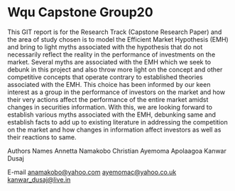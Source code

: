 # Wqu Capstone Group20
This GIT report is for the Research Track (Capstone Research Paper) and the area of study chosen is to model the Efficient Market Hypothesis (EMH) and bring to light myths associated with the hypothesis that do not necessarily reflect the reality in the performance of investments on the market. Several myths are associated with the EMH which we seek to debunk in this project and also throw more light on the concept and other competitive concepts that operate contrary to established theories associated with the EMH. This choice has been informed by our keen interest as a group in the performance of investors on the market and how their very actions affect the performance of the entire market amidst changes in securities information. With this, we are looking forward to establish various myths associated with the EMH, debunking same and establish facts to add up to existing literature in addressing the competition on the market and how changes in information affect investors as well as their reactions to same.

Authors Names
Annetta Namakobo
Christian Ayemoma Apolaagoa
Kanwar Dusaj

E-mail
anamakobo@yahoo.com
ayemomac@yahoo.co.uk
kanwar_dusaj@live.in
